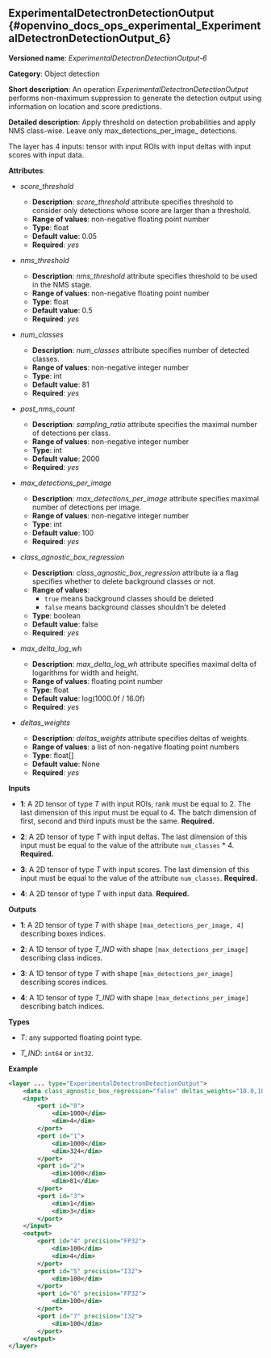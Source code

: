 ## ExperimentalDetectronDetectionOutput <a name="ExperimentalDetectronDetectionOutput"></a> {#openvino_docs_ops_experimental_ExperimentalDetectronDetectionOutput_6}

**Versioned name**: *ExperimentalDetectronDetectionOutput-6*

**Category**: Object detection

**Short description**: An operation *ExperimentalDetectronDetectionOutput*  performs non-maximum suppression to generate the detection output using information on location and score predictions.

**Detailed description**: Apply threshold on detection probabilities and apply NMS class-wise. Leave only max_detections_per_image_ detections.

The layer has 4 inputs: tensor with input ROIs with input deltas with input scores with input data.


**Attributes**:

* *score_threshold*

    * **Description**: *score_threshold* attribute specifies threshold to consider only detections whose score are larger than a threshold.
    * **Range of values**: non-negative floating point number
    * **Type**: float
    * **Default value**: 0.05
    * **Required**: *yes*

* *nms_threshold*

    * **Description**: *nms_threshold* attribute specifies threshold to be used in the NMS stage.
    * **Range of values**: non-negative floating point number
    * **Type**: float
    * **Default value**: 0.5
    * **Required**: *yes*

* *num_classes*

    * **Description**: *num_classes* attribute specifies number of detected classes.
    * **Range of values**: non-negative integer number
    * **Type**: int
    * **Default value**: 81
    * **Required**: *yes*

* *post_nms_count*

    * **Description**: *sampling_ratio* attribute specifies the maximal number of detections per class.
    * **Range of values**: non-negative integer number
    * **Type**: int
    * **Default value**: 2000
    * **Required**: *yes*

* *max_detections_per_image*

    * **Description**: *max_detections_per_image* attribute specifies maximal number of detections per image.
    * **Range of values**: non-negative integer number
    * **Type**: int
    * **Default value**: 100
    * **Required**: *yes*

* *class_agnostic_box_regression*

    * **Description**: *class_agnostic_box_regression* attribute ia a flag specifies whether to delete background classes or not.
    * **Range of values**:
      * `true` means background classes should be deleted
      * `false` means background classes shouldn't be deleted
    * **Type**: boolean
    * **Default value**: false
    * **Required**: *yes*

* *max_delta_log_wh*

    * **Description**: *max_delta_log_wh* attribute specifies maximal delta of logarithms for width and height.
    * **Range of values**: floating point number
    * **Type**: float
    * **Default value**: log(1000.0f / 16.0f)
    * **Required**: *yes*

* *deltas_weights*

    * **Description**: *deltas_weights* attribute specifies deltas of weights.
    * **Range of values**: a list of non-negative floating point numbers
    * **Type**: float[]
    * **Default value**: None
    * **Required**: *yes*

**Inputs**

* **1**: A 2D tensor of type *T* with input ROIs, rank must be equal to 2. The last dimension of this input must be equal to 4. The batch dimension of first, second and third inputs must be the same. **Required.**

* **2**: A 2D tensor of type *T* with input deltas. The last dimension of this input must be equal to the value of the attribute `num_classes` * 4. **Required.**

* **3**: A 2D tensor of type *T* with input scores. The last dimension of this input must be equal to the value of the attribute `num_classes`. **Required.**

* **4**: A 2D tensor of type *T* with input data. **Required.**

**Outputs**

* **1**: A 2D tensor of type *T* with shape `[max_detections_per_image, 4]` describing boxes indices.

* **2**: A 1D tensor of type *T_IND* with shape `[max_detections_per_image]` describing class indices.

* **3**: A 1D tensor of type *T* with shape `[max_detections_per_image]` describing scores indices.

* **4**: A 1D tensor of type *T_IND* with shape `[max_detections_per_image]` describing batch indices.

**Types**

* *T*: any supported floating point type.

* *T_IND*: `int64` or `int32`.


**Example**

```xml
<layer ... type="ExperimentalDetectronDetectionOutput">
    <data class_agnostic_box_regression="false" deltas_weights="10.0,10.0,5.0,5.0" max_delta_log_wh="4.135166645050049" max_detections_per_image="100" nms_threshold="0.5" num_classes="81" post_nms_count="2000" score_threshold="0.05000000074505806"/>
    <input>
        <port id="0">
            <dim>1000</dim>
            <dim>4</dim>
        </port>
        <port id="1">
            <dim>1000</dim>
            <dim>324</dim>
        </port>
        <port id="2">
            <dim>1000</dim>
            <dim>81</dim>
        </port>
        <port id="3">
            <dim>1</dim>
            <dim>3</dim>
        </port>
    </input>
    <output>
        <port id="4" precision="FP32">
            <dim>100</dim>
            <dim>4</dim>
        </port>
        <port id="5" precision="I32">
            <dim>100</dim>
        </port>
        <port id="6" precision="FP32">
            <dim>100</dim>
        </port>
        <port id="7" precision="I32">
            <dim>100</dim>
        </port>
    </output>
</layer>
```

